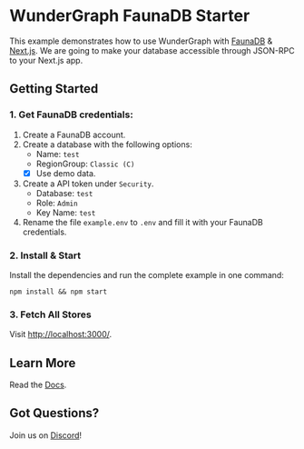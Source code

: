 # WunderGraph FaunaDB Starter

This example demonstrates how to use WunderGraph with [FaunaDB](https://fauna.com/) & [Next.js](https://nextjs.org/). We are going to make your database accessible through JSON-RPC to your Next.js app.

## Getting Started

### 1. Get FaunaDB credentials:

1. Create a FaunaDB account.
2. Create a database with the following options:
   - Name: `test`
   - RegionGroup: `Classic (C)`
   - [x] Use demo data.
3. Create a API token under `Security`.
   - Database: `test`
   - Role: `Admin`
   - Key Name: `test`
4. Rename the file `example.env` to `.env` and fill it with your FaunaDB credentials.

### 2. Install & Start

Install the dependencies and run the complete example in one command:

```shell
npm install && npm start
```

### 3. Fetch All Stores

Visit [http://localhost:3000/](http://localhost:3000/).

## Learn More

Read the [Docs](https://wundergraph.com/docs).

## Got Questions?

Join us on [Discord](https://wundergraph.com/discord)!
